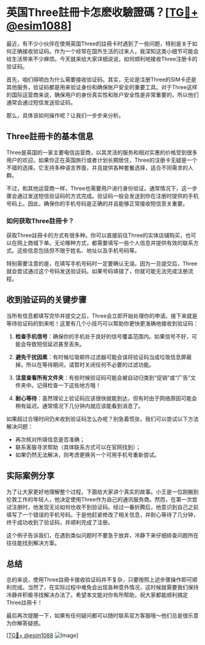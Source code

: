 # 英国Three註冊卡怎麽收驗證碼？[[TG💪+ @esim1088](https://t.me/s/esim1088)]

最近，有不少小伙伴在使用英国Three的註冊卡时遇到了一些问题，特别是关于如何正确接收验证码。作为一个经常在国外生活的过来人，我深知这类小细节可能会给生活带来不少麻烦。今天就来给大家详细说说，如何顺利地接收Three注册卡的验证码。

首先，咱们得明白为什么需要接收验证码。其实，无论是注册Three的SIM卡还是其他服务，验证码都是用来验证身份和确保账户安全的重要工具。对于Three这样的国际运营商来说，确保用户的身份真实性和账户安全性是非常重要的，所以他们通常会通过短信发送验证码。

那么，具体该如何操作呢？让我们一步步来分析。

## Three註冊卡的基本信息

Three是英国的一家主要电信运营商，以其灵活的服务和相对实惠的价格受到很多用户的欢迎。如果你正在英国旅行或者计划长期居住，Three的注册卡无疑是一个不错的选择。它支持多种语言界面，并且提供各种套餐选择，适合不同需求的人群。

不过，和其他运营商一样，Three也需要用户进行身份验证。通常情况下，这一步骤会通过发送短信验证码的方式完成。验证码一般会发送到你在注册时提供的手机号码上。因此，确保你的手机号码是正确的并且能够正常接收短信至关重要。

### 如何获取Three註冊卡？

获取Three註冊卡的方式有很多种。你可以直接前往Three的实体店铺购买，也可以在网上商城下单。无论哪种方式，都需要填写一些个人信息并提供有效的联系方式。这些信息包括但不限于姓名、地址以及手机号码等。

特别需要注意的是，在填写手机号码时一定要确认无误。因为一旦提交后，Three就会尝试通过这个号码发送验证码。如果号码填错了，你就可能无法完成注册流程。

## 收到验证码的关键步骤

当所有信息都填写完毕并提交之后，Three会立即开始处理你的申请。接下来就是等待验证码的到来啦！这里有几个小技巧可以帮助你更快更准确地接收到验证码：

1. **检查手机信号**：确保你的手机处于良好的信号覆盖范围内。如果信号不好，可能会导致短信延迟甚至丢失。
   
2. **避免干扰因素**：有时候垃圾邮件过滤器可能会误将验证码当成垃圾信息屏蔽掉。所以在等待期间，请暂时关闭任何不必要的过滤功能。

3. **注意查看所有文件夹**：有些时候验证码可能会被自动归类到“促销”或“广告”文件夹中。记得检查一下这些地方哦！

4. **耐心等待**：虽然理论上验证码应该很快就能到达，但有时由于网络原因可能会稍有延迟。通常情况下几分钟内就应该能看到消息了。

如果超过合理时间仍未收到验证码怎么办呢？别急着慌张，我们可以尝试以下方法解决问题：

- 再次核对所填信息是否准确；
- 联系客服寻求帮助（具体联系方式可以在官网找到）；
- 如果仍然无法解决，则考虑更换另一个可用手机号重新尝试。

## 实际案例分享

为了让大家更好地理解整个过程，下面给大家讲个真实的故事。小王是一位刚搬到伦敦工作的年轻人，他决定使用Three作为自己的通讯服务商。然而，在第一次尝试注册时，他发现无论如何也收不到验证码。经过一番折腾后，他意识到自己之前填写了一个错误的手机号码。于是他赶紧修改了相关信息，并耐心等待了几分钟，终于成功收到了验证码，并顺利完成了注册。

这个例子告诉我们，在遇到类似问题时不要急于放弃，冷静下来仔细排查问题所在往往能找到解决方案。

## 总结

总的来说，使用Three註冊卡接收验证码并不复杂，只要按照上述步骤操作即可顺利完成。当然了，在实际过程中难免会出现各种意外情况，这时候就需要我们保持冷静并积极寻找解决办法了。希望本文能对你有所帮助，祝大家都能顺利搞定Three註冊卡！

最后再次提醒一下，如果有任何疑问都可以随时联系官方客服哦～他们总是很乐意为你解答疑惑。

[[TG💪+ @esim1088](https://t.me/s/esim1088) ![Image](https://i.postimg.cc/4NQfJmqS/Snipaste-2025-05-13-00-14-12.png)]